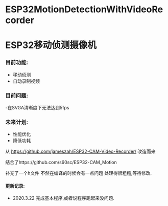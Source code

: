 # ESP32MotionDetectionWithVideoRecorder
# ESP32移动侦测摄像机

### 目前功能:
- 移动侦测
- 自动录制视频

### 目前问题:
-在SVGA清晰度下无法达到5fps

### 未来计划:
- 性能优化
- 降低功耗

从 https://github.com/jameszah/ESP32-CAM-Video-Recorder/ 改造而来

结合了https://github.com/s60sc/ESP32-CAM_Motion

补充了一个h文件 不然在编译的时候会有一点问题 处理得很粗糙,等待修改.

#### 更新记录:
- 2020.3.22 完成基本程序,或者说程序跑起来没问题.
